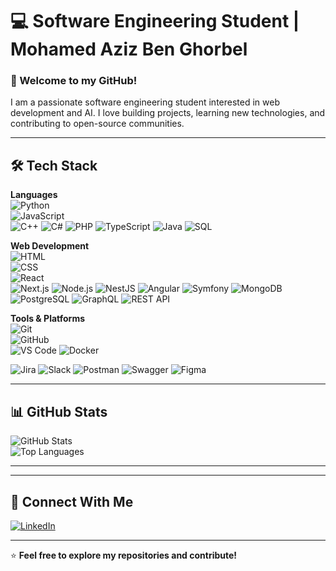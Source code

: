 # 💻 Software Engineering Student | Mohamed Aziz Ben Ghorbel

### 👋 Welcome to my GitHub!

I am a passionate software engineering student interested in web development and AI. I love building projects, learning new technologies, and contributing to open-source communities.

---

## 🛠️ Tech Stack

**Languages**  
![Python](https://img.shields.io/badge/Python-3776AB?style=flat&logo=python&logoColor=white)  
![JavaScript](https://img.shields.io/badge/JavaScript-F7DF1E?style=flat&logo=javascript&logoColor=black)  
![C++](https://img.shields.io/badge/C++-00599C?style=flat&logo=c%2B%2B&logoColor=white)
![C#](https://img.shields.io/badge/C%23-239120?style=flat&logo=c-sharp&logoColor=white)
![PHP](https://img.shields.io/badge/PHP-777BB4?style=flat&logo=php&logoColor=white)
![TypeScript](https://img.shields.io/badge/TypeScript-3178C6?style=flat&logo=typescript&logoColor=white)
![Java](https://img.shields.io/badge/Java-007396?style=flat&logo=java&logoColor=white)
![SQL](https://img.shields.io/badge/SQL-4479A1?style=flat&logo=mysql&logoColor=white)

**Web Development**  
![HTML](https://img.shields.io/badge/HTML5-E34F26?style=flat&logo=html5&logoColor=white)  
![CSS](https://img.shields.io/badge/CSS3-1572B6?style=flat&logo=css3&logoColor=white)  
![React](https://img.shields.io/badge/React-61DAFB?style=flat&logo=react&logoColor=black)  
![Next.js](https://img.shields.io/badge/Next.js-000000?style=flat&logo=next.js&logoColor=white)
![Node.js](https://img.shields.io/badge/Node.js-339933?style=flat&logo=node.js&logoColor=white)
![NestJS](https://img.shields.io/badge/NestJS-E0234E?style=flat&logo=nestjs&logoColor=white)
![Angular](https://img.shields.io/badge/Angular-DD0031?style=flat&logo=angular&logoColor=white)
![Symfony](https://img.shields.io/badge/Symfony-000000?style=flat&logo=symfony&logoColor=white)
![MongoDB](https://img.shields.io/badge/MongoDB-47A248?style=flat&logo=mongodb&logoColor=white)
![PostgreSQL](https://img.shields.io/badge/PostgreSQL-336791?style=flat&logo=postgresql&logoColor=white)
![GraphQL](https://img.shields.io/badge/GraphQL-E10098?style=flat&logo=graphql&logoColor=white)
![REST API](https://img.shields.io/badge/REST%20API-000000?style=flat)

**Tools & Platforms**  
![Git](https://img.shields.io/badge/Git-F05032?style=flat&logo=git&logoColor=white)  
![GitHub](https://img.shields.io/badge/GitHub-181717?style=flat&logo=github&logoColor=white)  
![VS Code](https://img.shields.io/badge/VS%20Code-007ACC?style=flat&logo=visual-studio-code&logoColor=white)
![Docker](https://img.shields.io/badge/Docker-2496ED?style=flat&logo=docker&logoColor=white)

<!-- ![Kubernetes](https://img.shields.io/badge/Kubernetes-326CE5?style=flat&logo=kubernetes&logoColor=white) -->
<!-- ![Jenkins](https://img.shields.io/badge/Jenkins-D24939?style=flat&logo=jenkins&logoColor=white) -->

![Jira](https://img.shields.io/badge/Jira-0052CC?style=flat&logo=jira&logoColor=white)
![Slack](https://img.shields.io/badge/Slack-4A154B?style=flat&logo=slack&logoColor=white)
![Postman](https://img.shields.io/badge/Postman-FF6C37?style=flat&logo=postman&logoColor=white)
![Swagger](https://img.shields.io/badge/Swagger-85EA2D?style=flat&logo=swagger&logoColor=black)
![Figma](https://img.shields.io/badge/Figma-F24E1E?style=flat&logo=figma&logoColor=white)

---

## 📊 GitHub Stats

![GitHub Stats](https://github-readme-stats.vercel.app/api?username=AziizBg&show_icons=true&theme=radical)  
![Top Languages](https://github-readme-stats.vercel.app/api/top-langs/?username=AziizBg&layout=compact&theme=radical)

---

<!-- ## 📌 Featured Projects

🔹 **[Project Name](GitHub Repo Link)** - Short description of the project
🔹 **[Project Name](GitHub Repo Link)** - Short description of the project   -->

---

## 🤝 Connect With Me

[![LinkedIn](https://img.shields.io/badge/LinkedIn-0A66C2?style=flat&logo=linkedin&logoColor=white)](<[https://linkedin.com/in/your-profile](https://www.linkedin.com/in/mohamed-aziz-ben-ghorbel/)>)

<!-- [![Twitter](https://img.shields.io/badge/Twitter-1DA1F2?style=flat&logo=twitter&logoColor=white)](https://twitter.com/your-handle)
[![Portfolio](https://img.shields.io/badge/Portfolio-000000?style=flat&logo=github&logoColor=white)](https://your-portfolio-link.com)   -->

---

⭐ **Feel free to explore my repositories and contribute!**

